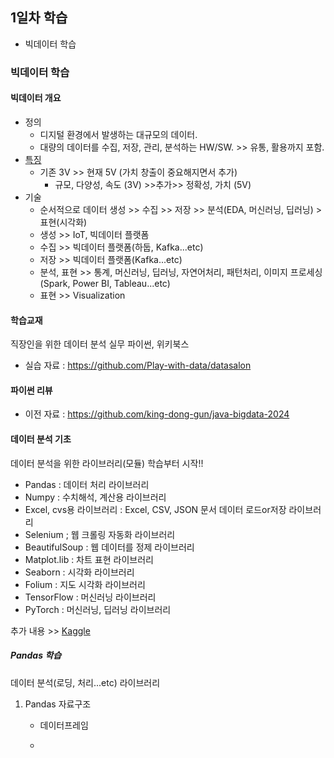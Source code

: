 ## 1일차 학습
- 빅데이터 학습

### 빅데이터 학습

#### 빅데이터 개요
- 정의
    - 디지털 환경에서 발생하는 대규모의 데이터.
    - 대량의 데이터를 수집, 저장, 관리, 분석하는 HW/SW. >> 유통, 활용까지 포함.
- [특징](https://velog.io/@garam/DE-%EB%B9%85%EB%8D%B0%EC%9D%B4%ED%84%B0%EC%9D%98-%ED%8A%B9%EC%A7%953V-5V-7V)
    - 기존 3V >> 현재 5V (가치 창출이 중요해지면서 추가)
        - 규모, 다양성, 속도 (3V) >>추가>>  정확성, 가치 (5V)
- 기술
    - 순서적으로 데이터 생성 >> 수집 >> 저장 >> 분석(EDA, 머신러닝, 딥러닝) > 표현(시각화)
    - 생성 >> IoT, 빅데이터 플랫폼
    - 수집 >> 빅데이터 플랫폼(하둡, Kafka...etc)
    - 저장 >> 빅데이터 플랫폼(Kafka...etc)
    - 분석, 표현 >> 통계, 머신러닝, 딥러닝, 자연어처리, 패턴처리, 이미지 프로세싱(Spark, Power BI, Tableau...etc)
    - 표현 >> Visualization

#### 학습교재
직장인을 위한 데이터 분석 실무 파이썬, 위키북스

- 실습 자료 : https://github.com/Play-with-data/datasalon

#### 파이썬 리뷰
- 이전 자료 : https://github.com/king-dong-gun/java-bigdata-2024

#### 데이터 분석 기초
데이터 분석을 위한 라이브러리(모듈) 학습부터 시작!!
- Pandas : 데이터 처리 라이브러리
- Numpy : 수치해석, 계산용 라이브러리
- Excel, cvs용 라이브러리 : Excel, CSV, JSON 문서 데이터 로드or저장 라이브러리
- Selenium ; 웹 크롤링 자동화 라이브러리
- BeautifulSoup : 웹 데이터를 정제 라이브러리
- Matplot.lib : 차트 표현 라이브러리
- Seaborn : 시각화 라이브러리 
- Folium : 지도 시각화 라이브러리
- TensorFlow : 머신러닝 라이브러리
- PyTorch : 머신러닝, 딥러닝 라이브러리

추가 내용 >> [Kaggle](https://www.kaggle.com/)

##### Pandas 학습
데이터 분석(로딩, 처리...etc) 라이브러리

1. Pandas 자료구조
    - 데이터프레임
    
    - 